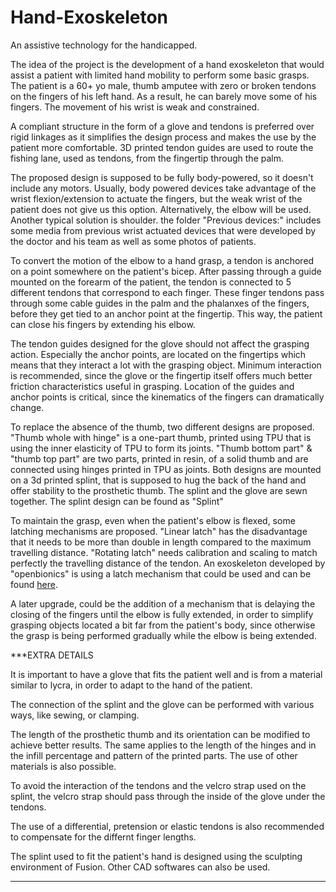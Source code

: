 # Hand-Exoskeleton
An assistive technology for the handicapped.

The idea of the project is the development of a hand exoskeleton that would assist a patient with limited hand mobility to perform some basic grasps. 
The patient is a 60+ yo male, thumb amputee with zero or broken tendons on the fingers of his left hand. As a result, he can barely move some of his fingers. The movement of his wrist is weak and constrained.

A compliant structure in the form of a glove and tendons is preferred over rigid linkages as it simplifies the design process and makes the use by the patient more comfortable. 3D printed tendon guides are used to route the fishing lane, used as tendons, from the fingertip through the palm.

The proposed design is supposed to be fully body-powered, so it doesn't include any motors. Usually, body powered devices take advantage of the wrist flexion/extension to actuate the fingers, but the weak wrist of the patient does not give us this option. Alternatively, the elbow will be used. Another typical solution is shoulder. the folder "Previous devices:" includes some media from previous wrist actuated devices that were developed by the doctor and his team as well as some photos of patients.

To convert the motion of the elbow to a hand grasp, a tendon is anchored on a point somewhere on the patient's bicep. After passing through a guide mounted on the forearm of the patient, the tendon is connected to 5 different tendons that correspond to each finger. These finger tendons pass through some cable guides in the palm and the phalanxes of the fingers, before they get tied to an anchor point at the fingertip. This way, the patient can close his fingers by extending his elbow.

The tendon guides designed for the glove should not affect the grasping action. Especially the anchor points, are located on the fingertips which means that they interact a lot with the grasping object. Minimum interaction is recommended, since the glove or the fingertip itself offers much better friction characteristics useful in grasping. Location of the guides and anchor points is critical, since the kinematics of the fingers can dramatically change.

To replace the absence of the thumb, two different designs are proposed. "Thumb whole with hinge" is a one-part thumb, printed using TPU that is using the inner elasticity of TPU to form its joints. "Thumb bottom part" & "thumb top part" are two parts, printed in resin, of a solid thumb and are connected using hinges printed in TPU as joints. Both designs are mounted on a 3d printed splint, that is supposed to hug the back of the hand and offer stability to the prosthetic thumb. The splint and the glove are sewn together. The splint design can be found as "Splint"

To maintain the grasp, even when the patient's elbow is flexed, some latching mechanisms are proposed. "Linear latch" has the disadvantage that it needs to be more than double in length compared to the maximum travelling distance. "Rotating latch" needs calibration and scaling to match perfectly the travelling distance of the tendon. An exoskeleton developed by "openbionics" is using a latch mechanism that could be used and can be found [here](https://github.com/OpenBionics/Body-Powered-Exoskeleton-Glove).

A later upgrade, could be the addition of a mechanism that is delaying the closing of the fingers until the elbow is fully extended, in order to simplify grasping objects located a bit far from the patient's body, since otherwise the grasp is being performed gradually while the elbow is being extended.



***EXTRA DETAILS

 It is important to have a glove that fits the patient well and is from a material similar to lycra, in order to adapt to the hand of the patient.
 
 The connection of the splint and the glove can be performed with various ways, like sewing, or clamping.
 
 The length of the prosthetic thumb and its orientation can be modified to achieve better results. The same applies to the length of the hinges and in the infill percentage and pattern of the printed parts. The use of other materials is also possible.
 
 To avoid the interaction of the tendons and the velcro strap used on the splint, the velcro strap should pass through the inside of the glove under the tendons.
 
 The use of a differential, pretension or elastic tendons is also recommended to compensate for the differnt finger lengths.
 
 The splint used to fit the patient's hand is designed using the sculpting environment of Fusion. Other CAD softwares can also be used.
 
 ***
